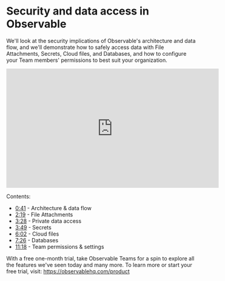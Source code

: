 # Security and data access in Observable

We'll look at the security implications of Observable's architecture and data flow, and we'll demonstrate how to safely access data with File Attachments, Secrets, Cloud files, and Databases, and how to configure your Team members' permissions to best suit your organization.

<iframe width="560" height="315" src="https://www.youtube.com/embed/7l_VDsZSSjM" title="YouTube video player" frameborder="0" allow="accelerometer; autoplay; clipboard-write; encrypted-media; gyroscope; picture-in-picture" allowfullscreen></iframe>

Contents: 
- [0:41](https://youtu.be/7l_VDsZSSjM?t=39) - Architecture & data flow
- [2:19](https://youtu.be/7l_VDsZSSjM?t=139) - File Attachments
- [3:28](https://youtu.be/7l_VDsZSSjM?t=208) - Private data access
- [3:49](https://youtu.be/7l_VDsZSSjM?t=229) - Secrets
- [6:02](https://youtu.be/7l_VDsZSSjM?t=362) - Cloud files
- [7:26](https://youtu.be/7l_VDsZSSjM?t=446) - Databases
- [11:18](https://youtu.be/7l_VDsZSSjM?t=678) - Team permissions & settings

With a free one-month trial, take Observable Teams for a spin to explore all the features we've seen today and many more. To learn more or start your free trial, visit: https://observablehq.com/product

